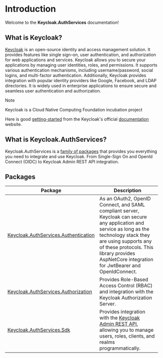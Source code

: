 # Introduction

Welcome to the **Keycloak.AuthServices** documentation!

## What is Keycloak?

[Keycloak](https://www.keycloak.org/) is an open-source identity and access management solution. It provides features like single sign-on, user authentication, and authorization for web applications and services. Keycloak allows you to secure your applications by managing user identities, roles, and permissions. It supports various authentication mechanisms, including username/password, social logins, and multi-factor authentication. Additionally, Keycloak provides integration with popular identity providers like Google, Facebook, and LDAP directories. It is widely used in enterprise applications to ensure secure and seamless user authentication and authorization.

> [!NOTE]
> Keycloak is a Cloud Native Computing Foundation incubation project

Here is good [getting-started](https://www.keycloak.org/getting-started/getting-started-docker) from the Keycloak's official [documentation](https://www.keycloak.org/documentation) website.

## What is Keycloak.AuthServices?

Keycloak.AuthServices is a [family of packages](https://www.nuget.org/packages?q=Keycloak.AuthServices) that provides you everything you need to integrate and use Keycloak. From Single-Sign On and OpenId Connect (OIDC) to Keycloak Admin REST API integration.

## Packages

| Package                                                                                                                 | Description                                                                                                                                                                             |
| ----------------------------------------------------------------------------------------------------------------------- | --------------------------------------------------------------------------------------------------------------------------------------------------------------------------------------- |
| [Keycloak.AuthServices.Authentication](https://www.nuget.org/packages/Keycloak.AuthServices.Authentication/2.0.0-pre-1) | As an OAuth2, OpenID Connect, and SAML compliant server, Keycloak can secure any application and service as long as the technology stack they are using supports any of these protocols. This library provides AspNetCore integration for JwtBearer and OpenIdConnect.                                                                                                                        |
| [Keycloak.AuthServices.Authorization](https://www.nuget.org/packages/Keycloak.AuthServices.Authorization/2.0.0-pre-1)   | Provides Role-Based Access Control (RBAC) and integration with the Keycloak Authorization Server.                                                                                       |
| [Keycloak.AuthServices.Sdk](https://www.nuget.org/packages/Keycloak.AuthServices.Sdk/2.0.0-pre-1)                       | Provides integration with the [Keycloak Admin REST API](https://www.keycloak.org/docs-api/21.1.1/rest-api/), allowing you to manage users, roles, clients, and realms programmatically. |
